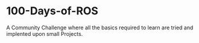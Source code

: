 # 100-Days-of-ROS
A Community Challenge where all the basics required to learn are tried and implented upon small Projects.
